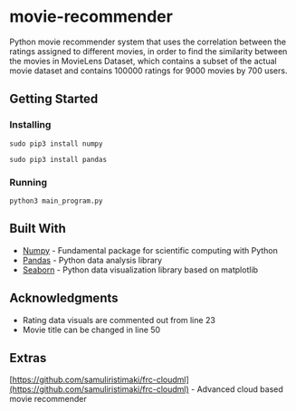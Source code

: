 # movie-recommender

Python movie recommender system that uses the correlation between the ratings assigned to different movies, in order to find the similarity between the movies in MovieLens Dataset, which contains a subset of the actual movie dataset and contains 100000 ratings for 9000 movies by 700 users.

## Getting Started

### Installing

`sudo pip3 install numpy`

`sudo pip3 install pandas`

### Running

`python3 main_program.py`

## Built With

* [Numpy](https://www.numpy.org) - Fundamental package for scientific computing with Python
* [Pandas](https://pandas.pydata.org) - Python data analysis library
* [Seaborn](https://seaborn.pydata.org) - Python data visualization library based on matplotlib

## Acknowledgments

* Rating data visuals are commented out from line 23
* Movie title can be changed in line 50

## Extras

[https://github.com/samuliristimaki/frc-cloudml](https://github.com/samuliristimaki/frc-cloudml) - Advanced cloud based movie recommender
